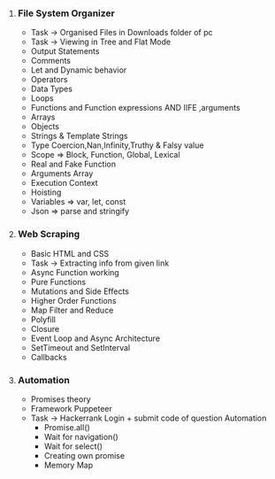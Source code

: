 
1. ### **File System Organizer**
    - Task -> Organised Files in Downloads folder of pc 
    - Task -> Viewing in Tree and Flat Mode
    - Output Statements 
    - Comments 
    - Let and Dynamic behavior 
    - Operators 
    - Data Types
    - Loops 
    - Functions and Function expressions AND IIFE ,arguments 
    - Arrays 
    - Objects 
    - Strings & Template Strings 
    - Type Coercion,Nan,Infinity,Truthy & Falsy value
    - Scope => Block, Function, Global, Lexical
    - Real and Fake Function
    - Arguments Array
    - Execution Context
    - Hoisting
    - Variables => var, let, const
    - Json => parse and stringify 

2. ### **Web Scraping**
    - Basic HTML and CSS
    - Task -> Extracting info from given link
    - Async Function working
    - Pure Functions
    - Mutations and Side Effects
    - Higher Order Functions 
    - Map Filter and Reduce
    - Polyfill
    - Closure
    - Event Loop and Async Architecture
    - SetTimeout and SetInterval
    - Callbacks

3. ### **Automation**
    - Promises theory
    - Framework Puppeteer
    - Task -> Hackerrank Login + submit code of question Automation 
        - Promise.all()
        - Wait for navigation()
        - Wait for select()
        - Creating own promise
        - Memory Map
